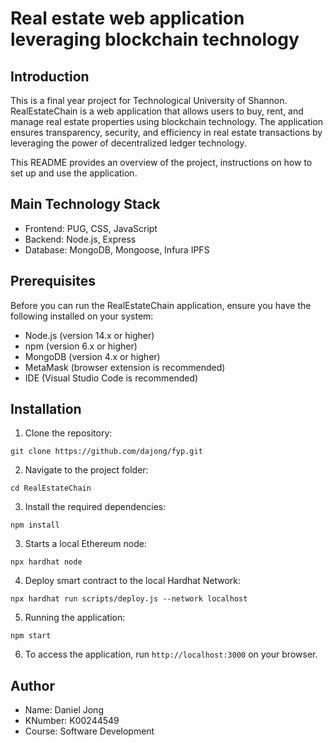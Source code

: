 # Real estate web application leveraging blockchain technology

## Introduction
This is a final year project for Technological University of Shannon. RealEstateChain is a web application that allows users to buy, rent, and manage real estate properties using blockchain technology. The application ensures transparency, security, and efficiency in real estate transactions by leveraging the power of decentralized ledger technology.

This README provides an overview of the project, instructions on how to set up and use the application.

## Main Technology Stack

- Frontend: PUG, CSS, JavaScript
- Backend: Node.js, Express
- Database: MongoDB, Mongoose, Infura IPFS

## Prerequisites
Before you can run the RealEstateChain application, ensure you have the following installed on your system:

- Node.js (version 14.x or higher)
- npm (version 6.x or higher)
- MongoDB (version 4.x or higher)
- MetaMask (browser extension is recommended)
- IDE (Visual Studio Code is recommended)

## Installation

1) Clone the repository:
``` shell
git clone https://github.com/dajong/fyp.git
```

2) Navigate to the project folder:
``` shell
cd RealEstateChain
```

3) Install the required dependencies:
``` shell
npm install
```

3) Starts a local Ethereum node:
``` shell
npx hardhat node
```

4) Deploy smart contract to the local Hardhat Network:
``` shell
npx hardhat run scripts/deploy.js --network localhost
```

5) Running the application:
``` shell
npm start
```

6) To access the application, run  `http://localhost:3000` on your browser.

## Author

- Name: Daniel Jong
- KNumber: K00244549
- Course: Software Development

